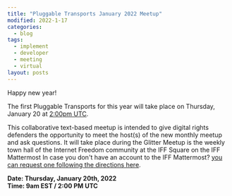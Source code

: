 ```yaml
---
title: "Pluggable Transports January 2022 Meetup"
modified: 2022-1-17
categories:
  - blog
tags:
  - implement
  - developer
  - meeting
  - virtual
layout: posts
---
```


Happy new year!

The first Pluggable Transports for this year will take place on Thursday, January 20
at [2:00pm UTC](https://time.is/0200PM_20_Jan_2022_in_UTC?PT_meetup_January_2022).

This collaborative text-based meetup is intended to give digital rights
defenders the opportunity to meet the host(s) of the new monthly meetup and ask
questions. It will take place during the Glitter Meetup is the weekly town hall
of the Internet Freedom community at the IFF Square on the IFF Mattermost In
case you don't have an account to the IFF Mattermost? [you can request one
following the directions here][iff-wiki].

**Date: Thursday, January 20th, 2022**\
**Time: 9am EST / 2:00 PM UTC**

[iff-wiki]: https://internetfreedomfestival.org/wiki/index.php/IFF_Mattermost
